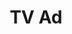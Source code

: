 ---
title: TV Ad
class: tv-ad
image_path: /images/products/tv-ad.jpg
target_path: /platform/ad/tv/
devices_path: /platform?website=demos.ownlocal.com/platform/ad/tv/&fullscreen=false&desktop-only=false
---